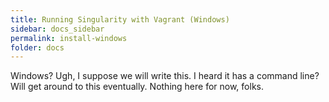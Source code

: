 ```yaml
---
title: Running Singularity with Vagrant (Windows)
sidebar: docs_sidebar
permalink: install-windows
folder: docs
---
```


Windows? Ugh, I suppose we will write this. I heard it has a command line? Will get around to this eventually. Nothing here for now, folks.
